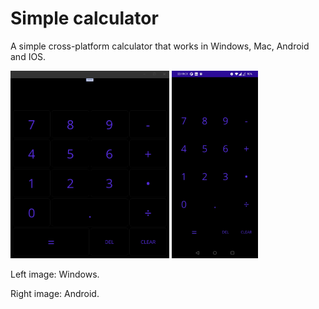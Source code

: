 # Simple calculator

A simple cross-platform calculator that works in Windows, Mac, Android and IOS.


<img src="./README_IMAGES/windows.png" height="300" /> <img src="./README_IMAGES/android.jpg" height="300" />

Left image: Windows.

Right image: Android.
